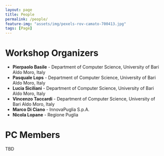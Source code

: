```yaml
---
layout: page
title: People
permalink: /people/
feature-img: "assets/img/pexels-rov-camato-700413.jpg"
tags: [Page]
---
```



# Workshop Organizers
- **Pierpaolo Basile** - Department of Computer Science, University of Bari Aldo Moro, Italy
- **Pasquale Lops** - Department of Computer Science, University of Bari Aldo Moro, Italy
- **Lucia Siciliani** - Department of Computer Science, University of Bari Aldo Moro, Italy
- **Vincenzo Taccardi** - Department of Computer Science, University of Bari Aldo Moro, Italy
- **Marco Di Ciano** - InnovaPuglia S.p.A. 
- **Nicola Lopane** - Regione Puglia 

# PC Members
TBD
